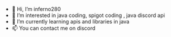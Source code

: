 - 👋 Hi, I’m inferno280
- 👀 I’m interested in java coding, spigot coding , java discord api
- 🌱 I’m currently learning apis and libraries in java
- 📫 You can contact me on discord 


<!---
inferno280/inferno280 is a ✨ special ✨ repository because its `README.md` (this file) appears on your GitHub profile.
You can click the Preview link to take a look at your changes.
--->
